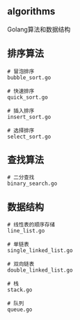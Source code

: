 ## algorithms
Golang算法和数据结构

## 排序算法  
```
# 冒泡排序  
bubble_sort.go 

# 快速排序
quick_sort.go

# 插入排序
insert_sort.go

# 选择排序
select_sort.go
```

## 查找算法
```
# 二分查找
binary_search.go
```

## 数据结构
```
# 线性表的顺序存储
line_list.go

# 单链表
single_linked_list.go

# 双向链表
double_linked_list.go

# 栈
stack.go

# 队列
queue.go
```
